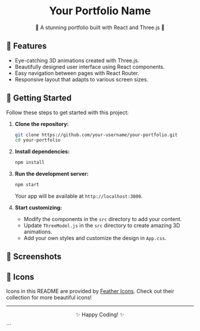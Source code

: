 <div align="center">
  <h1>Your Portfolio Name</h1>
  <p>🚀 A stunning portfolio built with React and Three.js 🎨</p>
</div>

## 🌟 Features

- Eye-catching 3D animations created with Three.js.
- Beautifully designed user interface using React components.
- Easy navigation between pages with React Router.
- Responsive layout that adapts to various screen sizes.

## 🚀 Getting Started

Follow these steps to get started with this project:

1. **Clone the repository:**

   ```bash
   git clone https://github.com/your-username/your-portfolio.git
   cd your-portfolio
   ```

2. **Install dependencies:**

   ```bash
   npm install
   ```

3. **Run the development server:**

   ```bash
   npm start
   ```

   Your app will be available at `http://localhost:3000`.

4. **Start customizing:**

   - Modify the components in the `src` directory to add your content.
   - Update `ThreeModel.js` in the `src` directory to create amazing 3D animations.
   - Add your own styles and customize the design in `App.css`.

## 🎨 Screenshots


## 🌟 Icons

Icons in this README are provided by [Feather Icons](https://feathericons.com/). Check out their collection for more beautiful icons!

---

<div align="center">
  <p>✨ Happy Coding! ✨</p>
</div>
```
